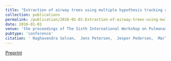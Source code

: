```yaml
---
title: "Extraction of airway trees using multiple hypothesis tracking and template matching"
collection: publications
permalink: /publication/2016-01-01-Extraction-of-airway-trees-using-multiple-hypothesis-tracking-and-template-matching
date: 2016-01-01
venue: 'the proceedings of The Sixth International Workshop on Pulmonary Image Analysis. MICCAI'
pubtype: 'conference'
citation: ' Raghavendra Selvan,  Jens Petersen,  Jesper Pedersen,  Marleen Bruijne, &quot;Extraction of airway trees using multiple hypothesis tracking and template matching.&quot; In the proceedings of The Sixth International Workshop on Pulmonary Image Analysis. MICCAI, 2016.'
---
```

[Preprint](https://arxiv.org/pdf/1611.08131)
